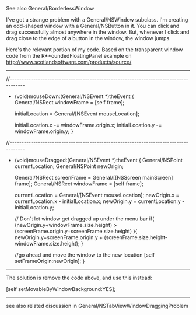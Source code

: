 See also General/BorderlessWindow

I've got a strange problem with a General/NSWindow subclass.  I'm creating an odd-shaped window with a General/NSButton in it.  You can click and drag successfully almost anywhere in the window.  But, whenever I click and drag close to the edge of a button in the window, the window jumps.

Here's the relevant portion of my code.  Based on the transparent window code from the R**oundedFloatingPanel example on http://www.scotlandsoftware.com/products/source/

----

    

//------------------------------------------------------------------------------------
- (void)mouseDown:(General/NSEvent *)theEvent
{    
    General/NSRect  windowFrame = [self frame];

   initialLocation = General/[NSEvent mouseLocation];
   
   initialLocation.x -= windowFrame.origin.x;
   initialLocation.y -= windowFrame.origin.y;
}

//------------------------------------------------------------------------------------
- (void)mouseDragged:(General/NSEvent *)theEvent
{
   General/NSPoint currentLocation;
   General/NSPoint newOrigin;

   General/NSRect  screenFrame = General/[[NSScreen mainScreen] frame];
   General/NSRect  windowFrame = [self frame];

    currentLocation = General/[NSEvent mouseLocation];
    newOrigin.x = currentLocation.x - initialLocation.x;
    newOrigin.y = currentLocation.y - initialLocation.y;
    
    // Don't let window get dragged up under the menu bar
    if( (newOrigin.y+windowFrame.size.height) > (screenFrame.origin.y+screenFrame.size.height) ){
		newOrigin.y=screenFrame.origin.y + (screenFrame.size.height-windowFrame.size.height);
    }
    
    //go ahead and move the window to the new location
    [self setFrameOrigin:newOrigin];
}



----

The solution is remove the code above, and use this instead:

[self setMovableByWindowBackground:YES];

----

see also related discussion in General/NSTabViewWindowDraggingProblem